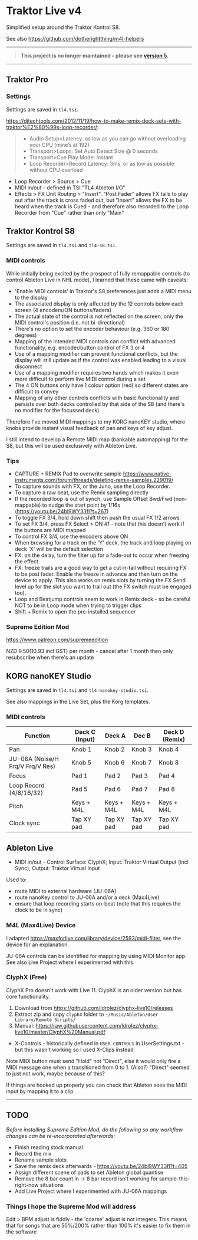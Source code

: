 # Traktor Live v4

Simplified setup around the Traktor Kontrol S8.

See also <https://github.com/dotherightthing/m4l-helpers>

---

> **This project is no longer maintained - please see [version 5](https://github.com/dotherightthing/traktor-live-v5/).**

---

## Traktor Pro

### Settings

Settings are saved in `tl4.tsi`.

<https://djtechtools.com/2012/11/19/how-to-make-remix-deck-sets-with-traktor%E2%80%99s-loop-recorder/>:

> * Audio Setup>Latency: as low as you can go without overloading your CPU (mine’s at 192)
> * Transport>Loops: Set Auto Detect Size @ 0 seconds
> * Transport>Cue Play Mode: Instant
> * Loop Recorder>Record Latency: 3ms, or as low as possible without CPU overload

* Loop Recorder > Source > Cue
* MIDI in/out - defined in TSI "TL4 Ableton I/O"
* Effects > FX Unit Routing > "Insert". "Post Fader" allows FX tails to play out after the track is cross faded out, but "Insert" allows the FX to be heard when the track is Cued - and therefore also recorded to the Loop Recorder from "Cue" rather than only "Main"

## Traktor Kontrol S8

Settings are saved in `tl4.tsi` and `tl4-s8.tsi`.

### MIDI controls

While initially being excited by the prospect of fully remappable controls (to control Ableton Live in NHL mode), I learned that these came with caveats:

* 'Enable MIDI controls' in Traktor's S8 preferences just adds a MIDI menu to the display
* The associated display is only affected by the 12 controls below each screen (4 encoders/ON buttons/faders)
* The actual state of the control is not reflected on the screen, only the MIDI control's position (i.e. not bi-directional)
* There's no option to set the encoder behaviour (e.g. 360 or 180 degrees)
* Mapping of the intended MIDI controls can conflict with advanced functionality, e.g. encoder/button control of FX 3 or 4
* Use of a mapping modifier can prevent functional conflicts, but the display will still update as if the control was enabled leading to a visual disconnect
* Use of a mapping modifier requires two hands which makes it even more difficult to perform live MIDI control during a set
* The 4 ON buttons only have 1 colour option (red) so different states are difficult to convey
* Mapping of any other controls conflicts with basic functionality and persists over both decks controlled by that side of the S8 (and there's no modifier for the focussed deck)

Therefore I've moved MIDI mappings to my KORG nanoKEY studio, where knobs provide instant visual feedback of pan and keys of key adjust.

I still intend to develop a Remote MIDI map (bankable automapping) for the S8, but this will be used exclusively with Ableton Live.

### Tips

* CAPTURE + REMIX Pad to overwrite sample <https://www.native-instruments.com/forum/threads/deleting-remix-samples.229019/>
* To capture sounds with FX, or the Juno, use the Loop Recorder.
* To capture a raw beat, use the Remix sampling directly
* If the recorded loop is out of synch, use Sample Offset Bwd/Fwd (non-mappable) to nudge the start point by 1/16s (<https://youtu.be/24bl9WY33fI?t=267>)
* To toggle FX 3/4, hold down shift then push the usual FX 1/2 arrows
* To set FX 3/4, press FX Select > ON #1 - note that this doesn't work if the buttons are MIDI mapped
* To control FX 3/4, use the encoders above ON
* When browsing for a track on the 'Y' deck, the track and loop playing on deck 'X' will be the default selection
* FX: on the delay, turn the filter up for a fade-out to occur when freezing the effect
* FX: freeze trails are a good way to get a cut-n-tail without requiring FX to be post fader. Enable the freeze in advance and then turn on the device to apply. This also works on remix slots by turning the FX Send level up for the slot you want to trail out (the FX switch must be engaged too).
* Loop and Beatjump controls seem to work in Remix deck - so be careful NOT to be in Loop mode when trying to trigger clips
* Shift + Remix to open the pre-installed sequencer

### Supreme Edition Mod

<https://www.patreon.com/supremeedition>

NZD $9.50 ($10.93 incl GST) per month - cancel after 1 month then only resubscribe when there's an update

## KORG nanoKEY Studio

Settings are saved in `tl4.tsi` and `tl4-nanokey-studio.tsi`.

See also mappings in the Live Set, plus the Korg templates.

### MIDI controls

| Function                                             | Deck C (Input) | Deck A     | Dec B      | Deck D (Remix) |
|------------------------------------------------------|----------------|------------|------------|----------------|
| Pan                                                  | Knob 1         | Knob 2     | Knob 3     | Knob 4         |
| JU-06A (Noise/H Frq/V Frq/V Res)                     | Knob 5         | Knob 6     | Knob 7     | Knob 8         |
| Focus                                                | Pad 1          | Pad 2      | Pad 3      | Pad 4          |
| Loop Record (4/8/16/32)                              | Pad 5          | Pad 6      | Pad 7      | Pad 8          |
| Pitch                                                | Keys + M4L     | Keys + M4L | Keys + M4L | Keys + M4L     |
| Clock sync                                           | Tap XY pad     | Tap XY pad | Tap XY pad | Tap XY pad     |

## Ableton Live

* MIDI in/out - Control Surface: ClyphX; Input: Traktor Virtual Output (incl Sync); Output: Traktor Virtual Input

Used to:

* route MIDI to external hardware (JU-06A)
* route nanoKey control to JU-06A and/or a deck (Max4Live)
* ensure that loop recording starts on-beat (note that this requires the clock to be in sync)

### M4L (Max4Live) Device

I adapted <https://maxforlive.com/library/device/2593/midi-filter>, see the device for an explanation.

JU-06A controls can be identified for mapping by using MIDI Monitor app. See also Live Project where I experimented with this.

### ClyphX (Free)

ClyphX Pro doesn't work with Live 11. ClyphX is an older version but has core functionality.

1. Download from <https://github.com/ldrolez/clyphx-live10/releases>
2. Extract zip and copy `ClyphX` folder to `~/Music/Ableton/User Library/Remote Scripts/`
3. Manual: <https://raw.githubusercontent.com/ldrolez/clyphx-live10/master/ClyphX%20Manual.pdf>

* X-Controls - historically defined in `USER CONTROLS` in UserSettings.txt - but this wasn't working so I used X-Clips instead

Note MIDI button must send "Hold" not "Direct", else it would only fire a MIDI message one when a transitioned from 0 to 1. (Also?) "Direct" seemed to just not work, maybe because of this?

If things are hooked up properly you can check that Ableton sees the MIDI input by mapping it to a clip

---

## TODO

*Before installing Supreme Edition Mod, do the following so any workflow changes can be re-incorporated afterwards:*

* Finish reading stock manual
* Record the mix
* Rename sample slots
* Save the remix deck afterwards - <https://youtu.be/24bl9WY33fI?t=405>
* Assign different scene of pads to set Ableton global quantise
* Remove the 8 bar count in -> 8 bar record isn't working for sample-this-right-now situations
* Add Live Project where I experimented with JU-06A mappings

### Things I hope the Supreme Mod will address

Edit > BPM adjust is fiddly - the 'coarse' adjust is not integers. This means that for songs that are 50%/200% rather than 100% it's easier to fix them in the software
